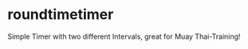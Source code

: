 roundtimetimer
==============

Simple Timer with two different Intervals, great for Muay Thai-Training!
